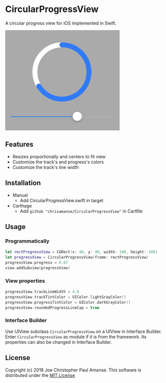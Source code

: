 # CircularProgressView

A circular progress view for iOS implemented in Swift.

![](./Images/CircularProgressView.png)

## Features

* Resizes proportionally and centers to fit view
* Customize the track's and progress's colors
* Customize the track's line width

## Installation

- Manual
  - Add CircularProgressView.swift in target
- Carthage
  - Add `github "chrisamanse/CircularProgressView"` in Cartfile

## Usage

### Programmatically

```swift
let rectProgressView = CGRect(x: 40, y: 40, width: 100, height: 100)
let progressView = CircularProgressView(frame: rectProgressView)
progressView.progress = 0.67
view.addSubview(progressView)
```

### View properties

```swift
progressView.trackLineWidth = 4.0
progressView.trackTintColor = UIColor.lightGrayColor()
progressView.progressTintColor = UIColor.darkGrayColor()
progressView.roundedProgressLineCap = true
```

### Interface Builder

Use UIView subclass `CircularProgressView` on a UIView in Interface Builder. Enter `CircularProgressView` as module if it is from the framework. Its properties can also be changed in Interface Builder.

## License

Copyright (c) 2018 Joe Christopher Paul Amanse. This software is distributed under the [MIT License](./LICENSE.md)
